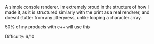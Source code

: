 A simple console renderer. Im extremely proud in the structure of how I made it, as it is structured similarly with the print as a real renderer, and doesnt stutter from any jitteryness, unlike looping a character array.

50% of my products with c++ will use this

Difficulty: 6/10
